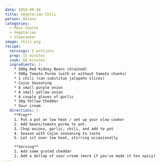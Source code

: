 ```yaml
---
date: 2018-09-30
title: Vegetarian Chili
person: Helena
categories:
  - Main Course
  - Vegetarian
  - Slowcooker
image: chili.png
recipe:
  servings: 2 portions
  prep: 15 minutes
  cook: 60 minutes
  ingredients: |-
    * 500g Red Kidney Beans (drained)
    * 500g Tomato Purée (with or without tomato chunks)
    * 1 chili (can substitue jalapeño slices)
    * Cajun Seasoning
    * A small purple onion
    * A small yellow onion
    * A couple gloves of garlic
    * 50g Yellow Cheddar
    * Sour cream
  directions: |-
    **Prep**
    1. Put a pot on low heat / set up your slow cooker
    2. Add beans/tomato purée to pot.
    3. Chop onions, garlic, chili, and add to pot
    4. Season with Cajun seasoning to taste
    5. Let sit over low heat, stirring occasionally

    **Serving**
    1. Add some grated cheddar
    2. Add a dollop of sour cream (more if you've made it too spicy)
---
```

